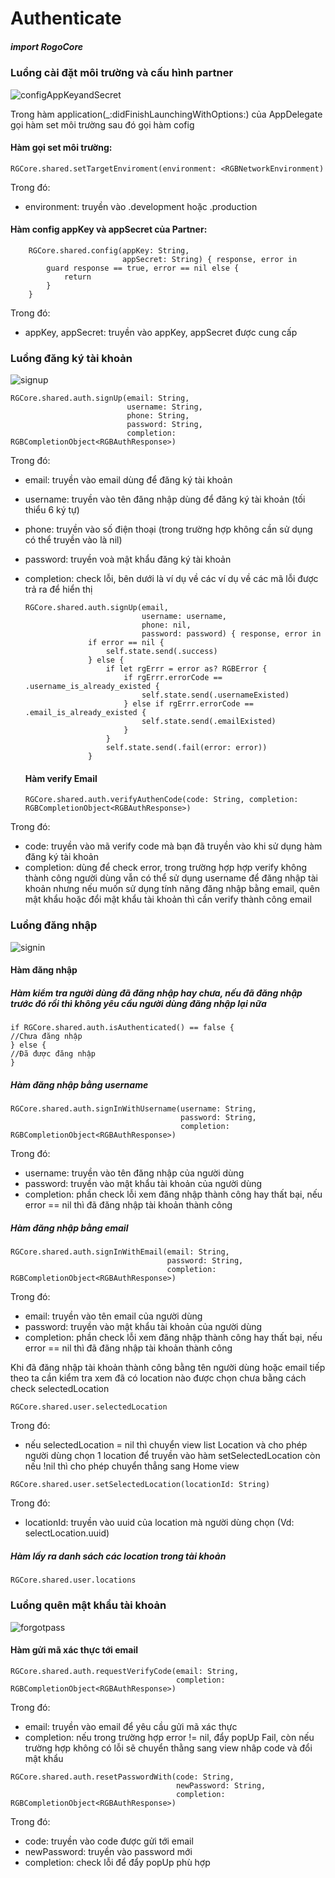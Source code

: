 
# Authenticate

##### import RogoCore

### Luồng cài đặt môi trường và cấu hình partner

![configAppKeyandSecret](https://github.com/user-attachments/assets/eb6689e8-bf9f-4033-8517-a7bfcd5e1058)

Trong hàm application(_:didFinishLaunchingWithOptions:) của AppDelegate gọi hàm set môi trường sau đó gọi hàm cofig 

#### Hàm gọi set môi trường:

```
RGCore.shared.setTargetEnviroment(environment: <RGBNetworkEnvironment)
```

Trong đó:
- environment: truyền vào .development hoặc .production

#### Hàm config appKey và appSecret của Partner:

```
    RGCore.shared.config(appKey: String,
                         appSecret: String) { response, error in
        guard response == true, error == nil else {
            return
        }
    }
```

Trong đó:
- appKey, appSecret: truyền vào appKey, appSecret được cung cấp

### Luồng đăng ký tài khoản

![signup](https://github.com/user-attachments/assets/90b7c5f6-9b35-4723-a9e6-ed8310650922)

```
RGCore.shared.auth.signUp(email: String,
                          username: String,
                          phone: String,
                          password: String,
                          completion: RGBCompletionObject<RGBAuthResponse>)
```
Trong đó:
- email: truyền vào email dùng để đăng ký tài khoản
- username: truyền vào tên đăng nhập dùng để đăng ký tài khoản (tối thiểu 6 ký tự)
- phone: truyền vào số điện thoại (trong trường hợp không cần sử dụng có thể truyền vào là nil)
- password: truyền voà mật khẩu đăng ký tài khoản
- completion: check lỗi, bên dưới là ví dụ về các ví dụ về các mã lỗi được trả ra để hiển thị

  ```
  RGCore.shared.auth.signUp(email,
                            username: username,
                            phone: nil,
                            password: password) { response, error in
                if error == nil {
                    self.state.send(.success)
                } else {
                    if let rgErrr = error as? RGBError {
                        if rgErrr.errorCode == .username_is_already_existed {
                            self.state.send(.usernameExisted)
                        } else if rgErrr.errorCode == .email_is_already_existed {
                            self.state.send(.emailExisted)
                        }
                    }
                    self.state.send(.fail(error: error))
                }
  
  ```
  #### Hàm verify Email

  ```
  RGCore.shared.auth.verifyAuthenCode(code: String, completion: RGBCompletionObject<RGBAuthResponse>)
  ```

Trong đó:
- code: truyền vào mã verify code mà bạn đã truyền vào khi sử dụng hàm đăng ký tài khoản
- completion: dùng để check error, trong trường hợp hợp verify không thành công người dùng vẫn có thể sử dụng username để đăng nhập tài khoản nhưng nếu muốn sử dụng tính năng đăng nhập bằng email, quên mật khẩu hoặc đổi mật khẩu tài khoản thì cần verify thành công email

### Luồng đăng nhập

![signin](https://github.com/user-attachments/assets/a1f3f324-0654-4856-81cb-c5c1b0cbb7d0)

#### Hàm đăng nhập

##### Hàm kiểm tra người dùng đã đăng nhập hay chưa, nếu đã đăng nhập trước đó rồi thì không yêu cầu người dùng đăng nhập lại nữa
```
if RGCore.shared.auth.isAuthenticated() == false {
//Chưa đăng nhập
} else {
//Đã được đăng nhập
}
```

##### Hàm đăng nhập bằng username

```
RGCore.shared.auth.signInWithUsername(username: String,
                                      password: String,
                                      completion: RGBCompletionObject<RGBAuthResponse>)
```

Trong đó:
- username: truyền vào tên đăng nhập của người dùng
- password: truyền vào mật khẩu tài khoản của người dùng
- completion: phần check lỗi xem đăng nhập thành công hay thất bại, nếu error == nil thì đã đăng nhập tài khoản thành công

##### Hàm đăng nhập bằng email

```
RGCore.shared.auth.signInWithEmail(email: String,
                                   password: String,
                                   completion: RGBCompletionObject<RGBAuthResponse>)

```
Trong đó:
- email: truyền vào tên email của người dùng
- password: truyền vào mật khẩu tài khoản của người dùng
- completion: phần check lỗi xem đăng nhập thành công hay thất bại, nếu error == nil thì đã đăng nhập tài khoản thành công

Khi đã đăng nhập tài khoản thành công bằng tên người dùng hoặc email tiếp theo ta cần kiểm tra xem đã có location nào được chọn chưa bằng cách check selectedLocation

```
RGCore.shared.user.selectedLocation

```
Trong đó:
- nếu selectedLocation = nil thì chuyển view list Location và cho phép người dùng chọn 1 location để truyền vào hàm setSelectedLocation còn nếu !nil thì cho phép chuyển thẳng sang Home view

```
RGCore.shared.user.setSelectedLocation(locationId: String)

```
Trong đó:
- locationId: truyền vào uuid của location mà người dùng chọn (Vd: selectLocation.uuid)

##### Hàm lấy ra danh sách các location trong tài khoản
```
RGCore.shared.user.locations
```

### Luồng quên mật khẩu tài khoản

![forgotpass](https://github.com/user-attachments/assets/10a83e3d-e5c4-4330-8d80-f0107ae06d77)

#### Hàm gửi mã xác thực tới email

```
RGCore.shared.auth.requestVerifyCode(email: String,
                                     completion: RGBCompletionObject<RGBAuthResponse>)
```
Trong đó:
- email: truyền vào email để yêu cầu gửi mã xác thực
- completion: nếu trong trường hợp error != nil, đẩy popUp Fail, còn nếu trường hợp không có lỗi sẽ chuyển thằng sang view nhâp code và đổi mật khẩu

```
RGCore.shared.auth.resetPasswordWith(code: String,
                                     newPassword: String,
                                     completion: RGBCompletionObject<RGBAuthResponse>)
```
Trong đó:
- code: truyền vào code được gửi tới email
- newPassword: truyền vào password mới
- completion: check lỗi để đẩy popUp phù hợp
